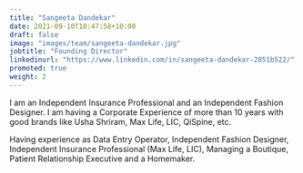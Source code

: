 ```yaml
---
title: "Sangeeta Dandekar"
date: 2021-09-10T10:47:58+10:00
draft: false
image: "images/team/sangeeta-dandekar.jpg"
jobtitle: "Founding Director"
linkedinurl: "https://www.linkedin.com/in/sangeeta-dandekar-2851b522/"
promoted: true
weight: 2
---
```


I am an Independent Insurance Professional and an Independent Fashion Designer. I am having a Corporate Experience of more than 10 years with good brands like Usha Shriram, Max Life, LIC, QiSpine, etc.  

Having experience as Data Entry Operator, Independent Fashion Designer, Independent Insurance Professional (Max Life, LIC), Managing a Boutique, Patient Relationship Executive and a Homemaker.
